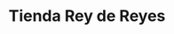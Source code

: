 ---
title: "Tienda Rey de Reyes"
url: /zona-19-ciudad-de-guatemala/tienda-rey-de-reyes/
shop: Kiosk
---